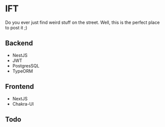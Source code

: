 # IFT

Do you ever just find weird stuff on the street. Well, this is the perfect place to post it ;)

## Backend

- NestJS
- JWT
- PostgresSQL
- TypeORM

## Frontend

- NextJS
- Chakra-UI

## Todo
